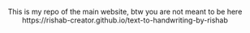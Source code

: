 <p align="center">
This is my repo of the main website,
btw you are not meant to be here
https://rishab-creator.github.io/text-to-handwriting-by-rishab
